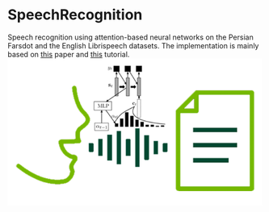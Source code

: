 # SpeechRecognition
Speech recognition using attention-based neural networks on the Persian Farsdot and the English Librispeech datasets.
The implementation is mainly based on [this](https://arxiv.org/abs/1508.04395) paper and [this](https://towardsdatascience.com/customer-case-study-building-an-end-to-end-speech-recognition-model-in-pytorch-with-assemblyai-473030e47c7c) tutorial.
![alt text](Images/pic05.png)